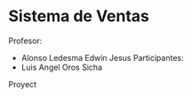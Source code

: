 # Sistema de Ventas
 Profesor:
- Alonso Ledesma Edwin Jesus
 Participantes:
- Luis Angel Oros Sicha
  
Proyect
